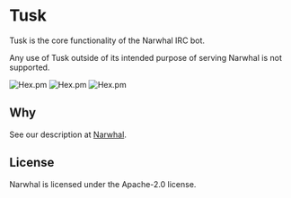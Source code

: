 # Tusk

Tusk is the core functionality of the Narwhal IRC bot.

Any use of Tusk outside of its intended purpose of serving Narwhal is not supported.

![Hex.pm](https://img.shields.io/badge/irc-%23narwhal--bot%20on%20freenode-green.svg)
![Hex.pm](https://img.shields.io/badge/alpha-0.1-red.svg)
![Hex.pm](https://img.shields.io/hexpm/l/plug.svg)

## Why

See our description at [Narwhal](https://github.com/narwhalirc/narwhal).

## License

Narwhal is licensed under the Apache-2.0 license.